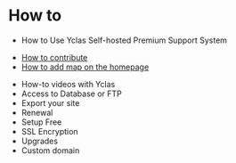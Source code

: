 
# How to

-   How to Use Yclas Self-hosted Premium Support System
*  [How to contribute](How-to-contribute.md)
*  [How to add map on the homepage](How-to-add-google-maps-to-homepage.md)
-   How-to videos with Yclas
-   Access to Database or FTP
-   Export your site
-   Renewal
-   Setup Free
-   SSL Encryption
-   Upgrades
-   Custom domain
